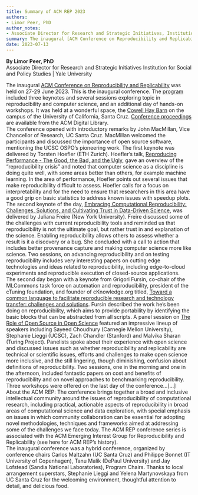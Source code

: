 ```yaml
---
title: Summary of ACM REP 2023
authors:
- Limor Peer, PhD
author_notes: 
- Associate Director for Research and Strategic Initiatives, Institution for Social and Policy Studies, Yale University
summary: The inaugural [ACM Conference on Reproducibility and Replicability](https://acm-rep.github.io/2023/) was held on 27-29 June 2023. This is the inaugural conference. The [program](https://docs.google.com/document/d/1FIeUcsjyf3JVr64sj8gWoDJrNc6C0467Q0VPKKj2Ux4/edit) included three keynotes and several sessions exploring topic in reproducibility and computer science, and an additional day of hands-on workshops. It was held at a wonderful space, the [Cowell Hay Barn](https://cowellhaybarn.ucsc.edu/) on the campus of the University of California, Santa Cruz. [Conference proceedings](https://dl.acm.org/doi/proceedings/10.1145/3589806) are available from the ACM Digital Library.  
date: 2023-07-13
---
```


**By Limor Peer, PhD**  
Associate Director for Research and Strategic Initiatives
Institution for Social and Policy Studies | Yale University  

The inaugural [ACM Conference on Reproducibility and Replicability](https://acm-rep.github.io/2023/) was held on 27-29 June 2023. This is the inaugural conference. The [program](https://docs.google.com/document/d/1FIeUcsjyf3JVr64sj8gWoDJrNc6C0467Q0VPKKj2Ux4/edit) included three keynotes and several sessions exploring topic in reproducibility and computer science, and an additional day of hands-on workshops. It was held at a wonderful space, the [Cowell Hay Barn](https://cowellhaybarn.ucsc.edu/) on the campus of the University of California, Santa Cruz. [Conference proceedings](https://dl.acm.org/doi/proceedings/10.1145/3589806) are available from the ACM Digital Library.  
The conference opened with introductory remarks by John MacMillan, Vice Chancellor of Research, UC Santa Cruz. MacMillan welcomed the participants and discussed the importance of open source software, mentioning the UCSC OSPO’s pioneering work. The first keynote was delivered by Torsten Hoefler (ETH Zurich). Hoefler’s talk, [Reproducing Performance - The Good, the Bad, and the Ugly](https://acm-rep.github.io/2023/author/torsten-hoefler/), gave an overview of the “reproducibility crisis” and noted that computer science as a discipline is doing quite well, with some areas better than others, for example machine learning. In the area of performance, Hoefler points out several issues that make reproducibility difficult to assess. Hoefler calls for a focus on interpretability and for the need to ensure that researchers in this area have a good grip on basic statistics to address known issues with speedup plots. The second keynote of the day, [Embracing Computational Reproducibility: Challenges, Solutions, and Cultivating Trust in Data-Driven Science](http://localhost:1313/2023/author/juliana-freire/), was delivered by Juliana Freire (New York University). Freire discussed some of the challenges with current reproducibility tools and reminded us that reproducibility is not the ultimate goal, but rather trust in and explanation of the science. Enabling reproducibility allows others to assess whether a result is it a discovery or a bug. She concluded with a call to action that includes better provenance capture and making computer science more like science. Two sessions, on advancing reproducibility and on testing reproducibility includes very interesting papers on cutting edge technologies and ideas related to reproducibility, including edge-to-cloud experiments and reproducible execution of closed-source applications.  
The second day began with a keynote from Grigori Fursin, co-chair of the MLCommons task force on automation and reproducibility, president of the cTuning foundation, and founder of cKnowledge.org titled, [Toward a common language to facilitate reproducible research and technology transfer: challenges and solutions](https://acm-rep.github.io/2023/author/grigori-fursin/). Fursin described the work he’s been doing on reproducibility, which aims to provide portability by identifying the basic blocks that can be abstracted from all scripts. A panel session on [The Role of Open Source in Open Science](https://docs.google.com/document/d/12VjVeGxVT7prkK_UE2a8VDfhy-kapNO__5K5fRQosnU/edit?usp=sharing) featured an impressive lineup of speakers including Sayeed Choudhury (Carnegie Mellon University), Stephanie Lieggi (UCSC), Zach Chandler (Stanford) and Malvika Sharan (Turing Project). Panelists spoke about their experience with open science and discussed issues such as whether reproducibility and replicability are technical or scientific issues, efforts and challenges to make open science more inclusive, and the still lingering, though diminishing, confusion about definitions of reproducibility. Two sessions, one in the morning and one in the afternoon, included fantastic papers on cost and benefits of reproducibility and on novel approaches to benchmarking reproducibility. 
Three workshops were offered on the last day of the conference…[…]  
About the ACM REP: The conference brings together a broad and inclusive intellectual community around the issues of reproducibility of computational research, including practical, actionable aspects of reproducibility in broad areas of computational science and data exploration, with special emphasis on issues in which community collaboration can be essential for adopting novel methodologies, techniques and frameworks aimed at addressing some of the challenges we face today. The ACM REP conference series is associated with the ACM Emerging Interest Group for Reproducibility and Replicability (see here for ACM REP’s history).  
The inaugural conference was a hybrid conference, organized by conference chairs Carlos Maltzahn (UC Santa Cruz) and Philippe Bonnet (IT University of Copenhagen), Tanu Malik (DePaul University) and Jay Lofstead (Sandia National Laboratories), Program Chairs. Thanks to local arrangement superstars, Stephanie Lieggi and Yelena Martynovskaya from UC Santa Cruz for the welcoming environment, thoughtful attention to detail, and delicious food.  
